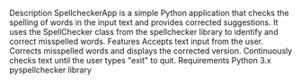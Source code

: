 Description
SpellcheckerApp is a simple Python application that checks the spelling of words in the input text and provides corrected suggestions. It uses the SpellChecker class from the spellchecker library to identify and correct misspelled words.
Features
Accepts text input from the user.
Corrects misspelled words and displays the corrected version.
Continuously checks text until the user types "exit" to quit.
Requirements
Python 3.x
pyspellchecker library
